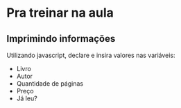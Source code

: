 # Pra treinar na aula
## Imprimindo informações

Utilizando javascript, declare e insira valores nas variáveis:

- Livro
- Autor
- Quantidade de páginas
- Preço
- Já leu?
